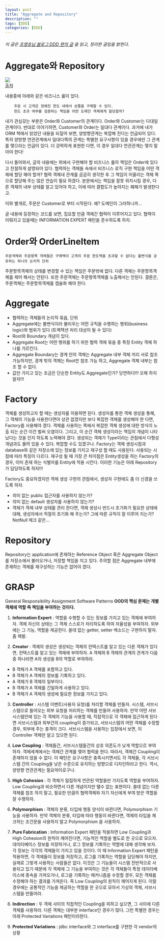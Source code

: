```yaml
---
layout: post
title: "Aggregate and Repository"
description: ""
tags: [DDD]
categories: [DDD]
---
```


###### 이 글은 [조영호님 블로그 DDD 편의 글](http://aeternum.egloos.com/category/Domain-Driven%20Design) 을 읽고, 정리한 글임을 밝힌다.

# Aggregate와 Repository
<img src="http://pds12.egloos.com/pds/200811/20/18/f0081118_4924fee94926b.jpg" ><br>
[출처](http://aeternum.egloos.com/1144679)

내용중에 아래와 같은 비즈니스 룰이 있다.

```
    주문 시 고객은 정해진 한도 내에서 상품을 구매할 수 있다.
    한도 초과 여부를 검증하는 책임을 어떤 도메인 객체에게 할당할까?
```
내가 관심갖는 부분은 Order와 Customer의 관계이다.
Order와 Customer는 다대일 관계이다. 반대로 이야기하면, Customer와 Order는 일대다 관계이다.
과거에 내가 ORM 책에서 읽었던 내용을 되짚어 보면, 양방향관계는 복잡해 진다는 언급되어 있다.
특히 양방향 연관관계에서 일대다쪽의 관계는 특별한 요구사항이 있을 경우에만 그 관계를 맺으라는 언급이 있다. 더 강력하게 표현한 다면, 이 경우 일대다 연관관계는 맺지 말아야 한다!

다시 돌아와서, 글의 내용에는 위에서 구현해야 할 비즈니스 룰의 책임은 Order에 있다고 친절하게 설명되어 있다.
협력하는 객체들 속에서 비즈니스 로직 구현 책임을 어떤 객체에 할당 해야 할까?
협력 객체내 관계를 곰곰히 생각한 후 그 책임이 어울리는 객체 쪽으로 할당해 주는 많은 연습이 필요 하겠다. 본문에서는 책임을 잘못 위치시킬 경우, 다른 객체의 내부 상태를 알고 있어야 하고, 이에 따라 결합도가 높아지는 폐해가 발생한다고.

이와 별개로, 주문은 Customer로 부터 시작된다. 왜? 도메인이 그러하니까...

글 내용에 등장하는 코드를 보면, 집요할 만큼 객체간 협력이 이루어지고 있다.
협력이 이뤄지고 있을때는 INFORMATION EXPERT 패턴을 준수하도록 하자.

# Order와 OrderLineItem
```
주문객체와 주문항목 객체들은 구매액이 고객의 주문 한도액을 초과할 수 없다는 불변식을 공유하는 하나의 논리적 단위
```
주문항목객체의 상태를 변경할 수 있는 책임은 주문밖에 없다. 다른 객체는 주문항목객체를 제어 해서는 안된다. 또한 주문객체는 주문항목객체를 노출해서는 안된다.
결론은, 주문객체는 주문항목객체를 캡슐화 해야 한다.

# Aggregate
- 협력하는 객체들의 논리적 묶음, 단위
- Aggregate에는 불변식이라 불리우는 어떤 규칙을 수행하는 행위(business logic)와 범위가 있다 (트랙잭션 처리 대상이 될 수 있다)
- Root와 Boundary 개념이 있다.
- Aggregate Root는 어떤 행위를 하기 위한 협력 객체 묶음 중 특정 Entity 객체 하나를 가르킨다.
- Aggregate Boundary는 경계 안의 객체는 Aggregate 내부 객체 끼리 서로 참조 가능하지만, 경계 밖의 객체는 Root만 참조 가능 하고, Aggregate 객체 내부는 참조 할 수 없다.
- 값만 가지고 있는 조금은 단순한 Entity도 Aggregate인가? 당연하다!!! 오해 하지 말자!!!

# Factory
객체를 생성하고자 할 때는 생성자를 이용하면 된다.
생성자를 통한 객체 생성을 통해, 그 객체의 기능을 사용한다면야 상관 없겠지만 보다 복잡한 객체를 생성해야 한 다면, Factory를 사용해야 겠다. 객체를 사용하는 쪽에서 복잡한 객체 생성에 대한 방식이 노출 되는 순간 이건 벌써 오염이다. 그리고, 이 순간 객체 생성이라는 책임의 개념이 나타났다는 것을 인지 하도록 노력해야 겠다. 생성되는 객체가 Type이라는 관점에서 다형성 개념과도 물려 있을 수 있다. 복잡할 수도 있겠구나.
Factory는 객체 생성시점과 database와 같은 저장소에 있는 정보를 가지고 재구성 할 때도 사용된다.
사용되는 시점에 따라 특징이 다르다. 재구성 될 때 가장 큰 차이점은 Entity생성을 하는 Factory의 경우, 이미 존재 하는 식별자를 Entity에 적용 시킨다. 이러한 기능은 아래 Repository가 담당하도록 하자!!!

Factory도 중요하겠지만 객체 생성 구현의 관점에서, 생성자 구현에도 좀 더 신경을 쓰도록 하자.

- 의미 없는 public 접근자를 사용하지 않는가?
- 의미 없는 default 생성자를 사용하지 않는가?
- 객체가 객체 내부 상태를 관리 한다면, 객체 생성시 반드시 초기화가 필요한 상태에 대해, 생성자에서 적절히 초기화 해 주는가? 그에 따른 규칙이 잘 이루어 지는가? NotNull 체크 같은...

# Repository
Repository는 application에 존재하는 Reference Object 혹은 Aggregate Object를 저장소에서 불러오거나, 저장할 책임을 지고 있다. 주의할 점은 Aggregate 내부에 존재하는 객체를 재구성하는 기능은 없어야 겠다.

# GRASP
General Responsibility Assignment Software Patterns
**OOD의 핵심 문제는 개별 객체에 역할 즉 책임을 부여하는 것이다.**

1. **Information Expert** : 역할을 수행할 수 있는 정보를 가지고 있는 객체에 부여하자. 객체 자신의 상태는 그 객체 스스로가 처리하도록 하여 자율성을 부여하자. 외부에는 그 기능, 역할을 제공한다. 쓸데 없는 getter, setter 메소드는 구현하지 말자. 좀 제발.


2. **Creator** : 객체의 생성은 생성되는 객체의 컨텍스트를 알고 있는 다른 객체가 있다면, 컨텍스트를 알고 있는 객체에 부여하자. A 객체와 B 객체의 관계의 관계가 다음 중 하나라면 A의 생성을 B의 역할로 부여하라.
- B 객체가 A 객체를 포함하고 있다.
- B 객체가 A 객체의 정보를 기록하고 있다.
- A 객체가 B 객체의 일부이다.
- B 객체가 A 객체를 긴밀하게 사용하고 있다.
- B 객체가 A 객체의 생성에 필요한 정보를 가지고 있다.


3. **Controller** : 시스템 이벤트(사용자 요청)를 처리할 객체를 만들자. 시스템, 서브시스템으로 들어오는 외부 요청을 처리하는 객체를 만들어 사용하자. 만약 어떤 서브시스템안에 있는 각 객체의 기능을 사용할 때, 직접적으로 각 객체에 접근하게 된다면 서브시스템과 외부간의 coupling이 증가되고, 서브시스템의 어떤 객체를 수정할 경우, 외부에 주는 충격이 크다. 서브시스템을 사용하는 입장에서 보면, 이 Controller 객체만 알고 있으면 된다.


4. **Low Coupling** : 객체들간, 서브시스템들간의 상호 의존도가 낮게 역할으르 부여하자. 객체세계에서는 객체간 관계를 맺어 협력을 한다. 따라서, 객체간 Coupling이 존재하지 않을 수 없다. 이 패턴은 요구사항은 충족시키면서도 각 객체들, 각 서브시스템 간의 Coupling을 낮은 수준으로 유지하는 방향으로 디자인하라고 한다. 역시, 양방향 연관관계는 필요악이로구나.


5. **High Cohesion** : 각 객체가 밀접하게 연관된 역할들만 가지도록 역할을 부여하자. Low Coupling과 비슷하면서 다른 개념이지만 땔수 없는 표현이다. 쓸데 없는 다른 객체를 참조 하지 말고, 필요한 만큼의 협력객체와 자기 자신에게 부여 받은 역할을 잘 수행하자.


6. **Polymorphism** : 객체의 분류, 타입에 행동 양식이 바뀐다면, Polymorphism 기능을 사용하자. 만약 객체의 분류, 타입에 따라 행동이 바뀐다면, 객체의 타입을 체크하는 조건문을 사용하지 말고 Polymorphism 을 사용하자.


7. **Pure Fabrication** :  Information Expert 패턴을 적용하면 Low Coupling과 High Cohesion의 원칙이 깨어진다면, 기능적인 역할을 별도로 한 곳으로 모으자. 데이터베이스 정보를 저장하거나, 로그 정보를 기록하는 역할에 대해 생각해 보자. 각 정보는 각각의 객체들이 가지고 있을 것이다. 이 때 Information Expert 패턴을 적용하면, 각 객체들이 정보를 저장하고, 로그를 기록하는 역할을 담당해야 하지만, 실제로 그렇게 사용하는 사람들은 없다. 이것은 그 기능들이 시스템 전반적으로 사용되고 있기 때문에 각 객체에 그 기능을 부여하는 것은 각 객체들이 특정 데이터베이스에 종속을 가져오거나, 로그을 기록하는 매커니즘을 수정할 경우, 모든 객체를 수정해야 하는 결과를 가져온다. 즉 Low Coupling의 원칙이 깨어지게 된다. 이럴 경우에는 공통적인 기능을 제공하는 역할을 한 곳으로 모아서 가상의 객체, 서브시스템을 만들어라.


8. **Indirection** : 두 객체 사이의 직접적인 Coupling을 피하고 싶으면, 그 사이에 다른 객체를 사용하라. 다른 객체는 대부분 interface인 경우가 많다. 그런 특별한 경우는 아래 Protected Variations 패턴이라한다.


9. **Protected Variations** : jdbc interface와 그 interface를 구현한 각 vendor의 상황



